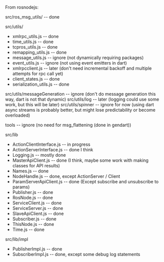 From rosnodejs:

src/ros_msg_utils/ -- done

src/utils/
* xmlrpc_utils.js -- done
* time_utils.js -- done
* tcpros_utils.js -- done
* remapping_utils.js -- done
* message_utils.js -- ignore (not dynamically requiring packages)
* event_utils.js -- ignore (not using event emitters in dart)
* xmlrpcclient.js -- later (don't need incremental backoff and multiple attempts for rpc call yet)
* client_states.js -- done
* serialization_utils.js -- done
  
src/utils/messageGeneration -- ignore (don't do message generation this way, dart is not that dynamic)
src/utils/log -- later (logging could use some work, but this will be later)
src/utils/spinner -- ignore for now (using dart async streams is probably better, but might lose predictability or become overloaded)

tools -- ignore (no need for msg_flattening (done in gendart))

src/lib
* ActionClientInterface.js -- in progress
* ActionServerInterface.js -- done I think
* Logging.js -- mostly done
* MasterApiClient.js -- done (I think, maybe some work with making classes for API results)
* Names.js -- done
* NodeHandle.js -- done, except ActionServer / Client
* ParamServerApiClient.js -- done (Except subscribe and unsubscribe to params)
* Publisher.js -- done
* RosNode.js -- done
* ServiceClient.js -- done
* ServiceServer.js -- done
* SlaveApiClient.js -- done
* Subscriber.js -- done
* ThisNode.js -- done
* Time.js -- done

src/lib/impl
* PublisherImpl.js -- done
* SubscriberImpl.js -- done, except some debug log statements